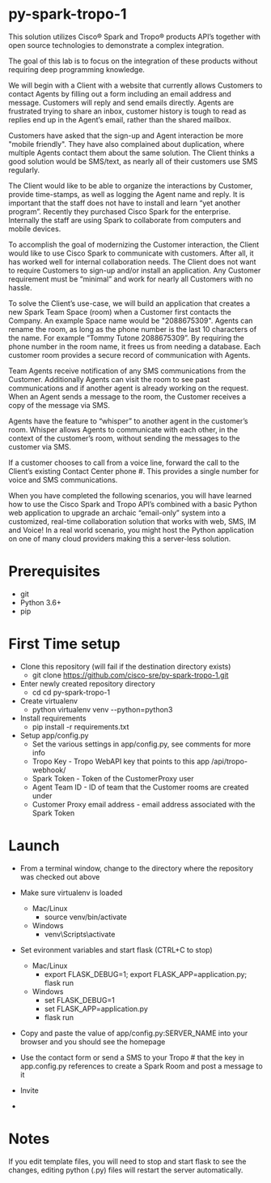 # py-spark-tropo-1
This solution utilizes Cisco® Spark and Tropo® products API’s together with open source technologies to demonstrate a complex integration.

The goal of this lab is to focus on the integration of these products without requiring deep programming knowledge.

We will begin with a Client with a website that currently allows Customers to contact Agents by filling out a form including an email address and message. Customers will reply and send emails directly.  Agents are frustrated trying to share an inbox, customer history is tough to read as replies end up in the Agent’s email, rather than the shared mailbox.

Customers have asked that the sign-up and Agent interaction be more "mobile friendly".  They have also complained about duplication, where multiple Agents contact them about the same solution.  The Client thinks a good solution would be SMS/text, as nearly all of their customers use SMS regularly.

The Client would like to be able to organize the interactions by Customer, provide time-stamps, as well as logging the Agent name and reply. It is important that the staff does not have to install and learn “yet another program”. Recently they purchased Cisco Spark for the enterprise. Internally the staff are using Spark to collaborate from computers and mobile devices.

To accomplish the goal of modernizing the Customer interaction, the Client would like to use Cisco Spark to communicate with customers. After all, it has worked well for internal collaboration needs. The Client does not want to require Customers to sign-up and/or install an application. Any Customer requirement must be “minimal” and work for nearly all Customers with no hassle.

To solve the Client’s use-case, we will build an application that creates a new Spark Team Space (room) when a Customer first contacts the Company. An example Space name would be "2088675309".  Agents can rename the room, as long as the phone number is the last 10 characters of the name. For example “Tommy Tutone 2088675309”. By requiring the phone number in the room name, it frees us from needing a database. Each customer room provides a secure record of communication with Agents.

Team Agents receive notification of any SMS communications from the Customer.  Additionally Agents can visit the room to see past communications and if another agent is already working on the request. When an Agent sends a message to the room, the Customer receives a copy of the message via SMS. 

Agents have the feature to “whisper” to another agent in the customer’s room.  Whisper allows Agents to communicate with each other, in the context of the customer’s room, without sending the messages to the customer via SMS.

If a customer chooses to call from a voice line, forward the call to the Client’s existing Contact Center phone #. This provides a single number for voice and SMS communications.

When you have completed the following scenarios, you will have learned how to use the Cisco Spark and Tropo API’s combined with a basic Python web application to upgrade an archaic “email-only” system into a customized, real-time collaboration solution that works with web, SMS, IM and Voice! In a real world scenario, you might host the Python application on one of many cloud providers making this a server-less solution.

# Prerequisites
- git
- Python 3.6+
- pip

# First Time setup
- Clone this repository (will fail if the destination directory exists)
  * git clone https://github.com/cisco-sre/py-spark-tropo-1.git
- Enter newly created repository directory
  * cd cd py-spark-tropo-1
- Create virtualenv
  * python virtualenv venv --python=python3
- Install requirements
  * pip install -r requirements.txt
- Setup app/config.py
  * Set the various settings in app/config.py, see comments for more info
  * Tropo Key - Tropo WebAPI key that points to this app /api/tropo-webhook/
  * Spark Token - Token of the CustomerProxy user
  * Agent Team ID - ID of team that the Customer rooms are created under
  * Customer Proxy email address - email address associated with the Spark Token

# Launch
- From a terminal window, change to the directory where the repository was checked out above
- Make sure virtualenv is loaded
  - Mac/Linux
    * source venv/bin/activate
  - Windows
    * venv\Scripts\activate

- Set evironment variables and start flask (CTRL+C to stop)
  - Mac/Linux
    * export FLASK_DEBUG=1; export FLASK_APP=application.py; flask run
  - Windows
    * set FLASK_DEBUG=1
    * set FLASK_APP=application.py
    * flask run
    
- Copy and paste the value of app/config.py:SERVER_NAME into your browser and you should see the homepage
- Use the contact form or send a SMS to your Tropo # that the key in app.config.py references to create a Spark Room and post a message to it
- Invite
- 
    

# Notes
If you edit template files, you will need to stop and start flask to see the changes, editing python (.py) files will restart the server automatically.
